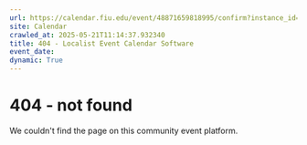 ```yaml
---
url: https://calendar.fiu.edu/event/48871659818995/confirm?instance_id=49163436746992&return=https%3A%2F%2Fcalendar.fiu.edu%2Fcalendar%3Fevent_types%255B%255D%3D121719
site: Calendar
crawled_at: 2025-05-21T11:14:37.932340
title: 404 - Localist Event Calendar Software
event_date: 
dynamic: True
---
```


# 404 - not found
We couldn't find the page on this community event platform.
